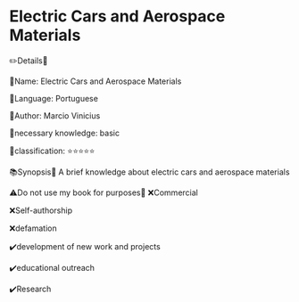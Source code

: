 # Electric Cars and Aerospace Materials

✏️Details📏

🔸Name: Electric Cars and Aerospace Materials

🔹Language: Portuguese

🔸Author: Marcio Vinicius

🔹necessary knowledge: basic

🔸classification: ⭐⭐⭐⭐⭐

📚Synopsis📐
A brief knowledge about electric cars and aerospace materials

⚠️Do not use my book for purposes🚧
❌Commercial

❌Self-authorship

❌defamation

✔️development of new work and projects

✔️educational outreach

✔️Research
